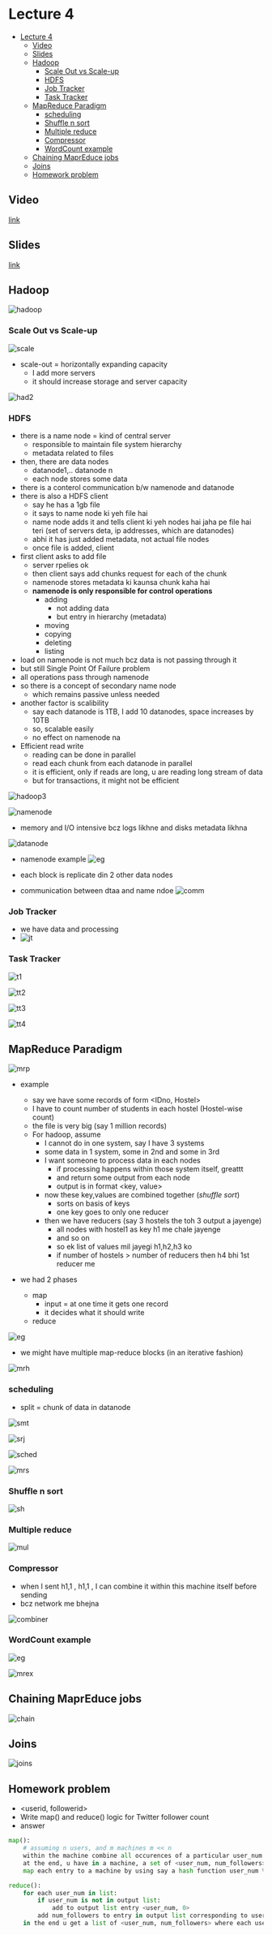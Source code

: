 # Lecture 4

- [Lecture 4](#lecture-4)
  - [Video](#video)
  - [Slides](#slides)
  - [Hadoop](#hadoop)
    - [Scale Out vs Scale-up](#scale-out-vs-scale-up)
    - [HDFS](#hdfs)
    - [Job Tracker](#job-tracker)
    - [Task Tracker](#task-tracker)
  - [MapReduce Paradigm](#mapreduce-paradigm)
    - [scheduling](#scheduling)
    - [Shuffle n sort](#shuffle-n-sort)
    - [Multiple reduce](#multiple-reduce)
    - [Compressor](#compressor)
    - [WordCount example](#wordcount-example)
  - [Chaining MaprEduce jobs](#chaining-mapreduce-jobs)
  - [Joins](#joins)
  - [Homework problem](#homework-problem)

## Video

[link](https://drive.google.com/file/d/1UVHSKC9YpGHZZFX47Oiskmg2HQp3KMyb/view)

## Slides

[link](https://drive.google.com/file/d/1Hp0HyzvWjMNUpumtlK4LMgO7XfCdagZC/view?usp=sharing)

## Hadoop

![hadoop](hadoop.png)

### Scale Out vs Scale-up

![scale](scaleoutup.png)

- scale-out = horizontally expanding capacity
  - I add more servers
  - it should increase storage and server capacity

![had2](hadoop2.png)

### HDFS

- there is a name node = kind of central server
  - responsible to maintain file system hierarchy
  - metadata related to files
- then, there are data nodes
  - datanode1,.. datanode n
  - each node stores some data
- there is a conterol communication b/w namenode and datanode
- there is also a HDFS client
  - say he has a 1gb file
  - it says to name node ki yeh file hai
  - name node adds it and tells client ki yeh nodes hai jaha pe file hai teri (set of servers deta, ip addresses, which are datanodes)
  - abhi it has just added metadata, not actual file nodes
  - once file is added, client
- first client asks to add file
  - server rpelies ok
  - then client says add chunks request for each of the chunk
  - namenode stores metadata ki kaunsa chunk kaha hai
  - **namenode is only responsible for control operations**
    - adding
      - not adding data
      - but entry in hierarchy (metadata)
    - moving
    - copying
    - deleting
    - listing
- load on namenode is not much bcz data is not passing through it
- but still Single Point Of Failure problem
- all operations pass through namenode
- so there is a concept of secondary name node
  - which remains passive unless needed
- another factor is scalibility
  - say each datanode is 1TB, I add 10 datanodes, space increases by 10TB
  - so, scalable easily
  - no effect on namenode na
- Efficient read write
  - reading can be done in parallel
  - read each chunk from each datanode in parallel
  - it is efficient, only if reads are long, u are reading long stream of data
  - but for transactions, it might not be efficient

![hadoop3](hadoop3.png)

![namenode](namenode.png)

- memory and I/O intensive bcz logs likhne and disks metadata likhna

![datanode](datanode.png)

- namenode example ![eg](namenodeeg.png)
- each block is replicate din 2 other data nodes

- communication between dtaa and name ndoe ![comm](communication.png)

### Job Tracker

- we have data and processing
- ![jt](jobtracker.png)

### Task Tracker

![t1](tt1.png)

![tt2](tt2.png)

![tt3](tt3.png)

![tt4](tt4.png)

## MapReduce Paradigm

![mrp](mrp1.png)

- example
  - say we have some records of form <IDno, Hostel>
  - I have to count number of students in each hostel (Hostel-wise count)
  - the file is very big (say 1 million records)
  - For hadoop, assume
    - I cannot do in one system, say I have 3 systems
    - some data in 1 system, some in 2nd and some in 3rd
    - I want someone to process data in each nodes
      - if processing happens within those system itself, greattt
      - and return some output from each node
      - output is in format <key, value>
    - now these key,values are combined together (*shuffle sort*)
      - sorts on basis of keys
      - one key goes to only one reducer
    - then we have reducers (say 3 hostels the toh 3 output a jayenge)
      - all nodes with hostel1 as key h1 me chale jayenge
      - and so on
      - so ek list of values mil jayegi h1,h2,h3 ko
      - if number of hostels > number of reducers then h4 bhi 1st reducer me

- we had 2 phases
  - map
    - input = at one time it gets one record
    - it decides what it should write
  - reduce

![eg](mapreduceeg1.png)

- we might have multiple map-reduce blocks (in an iterative fashion)

![mrh](mrh.png)

### scheduling

- split = chunk of data in datanode

![smt](smt.png)

![srj](srjs.png)

![sched](scheduling.png)

![mrs](mrs.png)

### Shuffle n sort

![sh](shufflensort.png)

### Multiple reduce

![mul](multiplereduce.png)

### Compressor

- when I sent h1,1 , h1,1 , I can combine it within this machine itself before sending
- bcz network me bhejna

![combiner](combiner.png)

### WordCount example

![eg](wordcounteg.png)

![mrex](mrex.png)

## Chaining MaprEduce jobs

![chain](chain.png)

## Joins

![joins](joins.png)

## Homework problem

- <userid, followerid>
- Write map() and reduce() logic for Twitter follower count
- answer

```python
map():
    # assuming n users, and m machines m << n
    within the machine combine all occurences of a particular user_num by adding the num_followers
    at the end, u have in a machine, a set of <user_num, num_followers>
    map each entry to a machine by using say a hash function user_num % m

reduce():
    for each user_num in list:
        if user_num is not in output list:
            add to output list entry <user_num, 0>
        add num_followers to entry in output list corresponding to user_num
    in the end u get a list of <user_num, num_followers> where each user_num is distinct in the list
```
